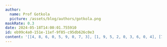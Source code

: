 ```yaml
---
author:
  name: Prof Gotkola
  picture: /assets/blog/authors/gotkola.png
maskRate: 0.3
date: 2024-05-18T14:00:01.755910
id: eb99c4a0-151e-11ef-9f85-c95db626c0e3
content: '[[4, 8, 6, 0, 5, 9, 0, 7, 3], [1, 9, 5, 2, 0, 3, 6, 0, 4], [7, 2, 3, 6, 0, 8, 9, 1, 5], [6, 0, 0, 9, 8, 5, 3, 0, 7], [8, 7, 0, 0, 2, 4, 1, 5, 6], [3, 0, 2, 0, 0, 0, 8, 4, 9], [5, 6, 7, 0, 9, 0, 4, 3, 2], [0, 1, 0, 0, 3, 0, 7, 6, 0], [0, 3, 8, 4, 0, 7, 5, 9, 0]]'
---
```

